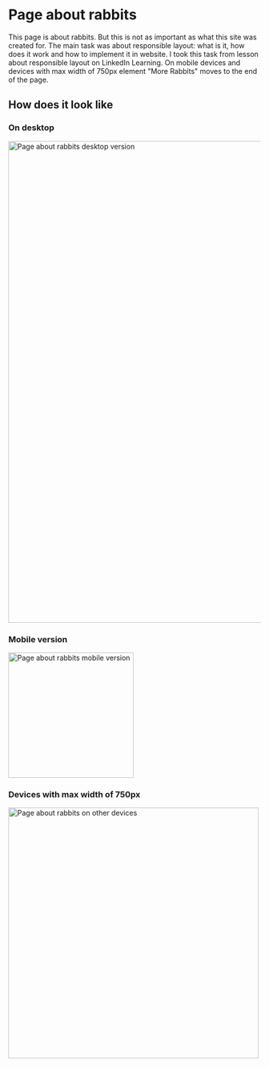 # Page about rabbits
This page is about rabbits. But this is not as important as what this site was created for. The main task was about responsible layout: what is it, how does it work and how to implement it in website. I took this task from lesson about responsible layout on LinkedIn Learning.
On mobile devices and devices with max width of 750px element "More Rabbits" moves to the end of the page.

## How does it look like
### On desktop
<img width="960" alt="Page about rabbits desktop version" src="https://github.com/Maria-Y01/page-about-rabbits/assets/136391989/97ac5590-e529-46a2-b2d9-affd4138e8c5">

### Mobile version
<img width="250" alt="Page about rabbits mobile version" src="https://github.com/Maria-Y01/page-about-rabbits/assets/136391989/db178598-6098-442b-8153-129e25586ef9">

### Devices with max width of 750px
<img width="500" alt="Page about rabbits on other devices" src="https://github.com/Maria-Y01/page-about-rabbits/assets/136391989/21113035-4824-4f13-b8db-1b40178a16f6">
